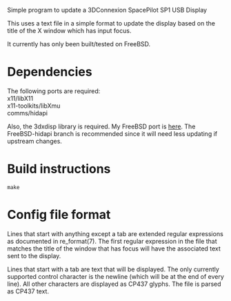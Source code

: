 Simple program to update a 3DConnexion SpacePilot SP1 USB Display

This uses a text file in a simple format to update the display based on the title of the X window which has input focus.

It currently has only been built/tested on FreeBSD.

# Dependencies
The following ports are required:\
x11/libX11\
x11-toolkits/libXmu\
comms/hidapi

Also, the 3dxdisp library is required.
My FreeBSD port is [here](https://github.com/RealDeuce/3dxdisp/tree/FreeBSD-hidapi).
The FreeBSD-hidapi branch is recommended since it will need less updating if upstream changes.

# Build instructions
`make`

# Config file format
Lines that start with anything except a tab are extended regular expressions as documented in re_format(7).
The first regular expression in the file that matches the title of the window that has focus will have the associated text sent to the display.

Lines that start with a tab are text that will be displayed.
The only currently supported control character is the newline (which will be at the end of every line).
All other characters are displayed as CP437 glyphs.
The file is parsed as CP437 text.
